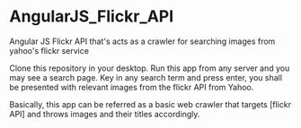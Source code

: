 # AngularJS_Flickr_API
Angular JS Flickr API that's acts as a crawler for searching images from yahoo's flickr service

Clone this repository in your desktop.
Run this app from any server and you may see a search page.
Key in any search term and press enter, you shall be presented with relevant images from the flickr API from Yahoo.

Basically, this app can be referred as a basic web crawler that targets [flickr API] 
and throws images and their titles accordingly.


